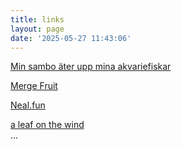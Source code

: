 ```yaml
---
title: links
layout: page
date: '2025-05-27 11:43:06'
---
```


[Min sambo äter upp mina akvariefiskar](https://www.familjeliv.se/forum/thread/57270990-min-sambo-ater-upp-mina-akvariefiskar)

[Merge Fruit](https://www.spela.se/spel_/merge-fruit)

[Neal.fun](https://neal.fun/)  

[a leaf on the wind](https://anism.org/lotw/index.html)  
...
